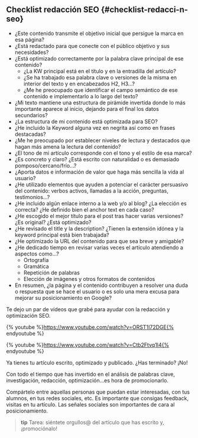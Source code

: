 ## Checklist redacción SEO {#checklist-redacci-n-seo}

* ¿Este contenido transmite el objetivo inicial que persigue la marca en esa página?
* ¿Está redactado para que conecte con el público objetivo y sus necesidades?
* ¿Está optimizado correctamente por la palabra clave principal de ese contenido?
  * ¿La KW principal está en el título y en la entradilla del artículo?
  * ¿Se ha trabajado esa palabra clave o versiones de la misma en interior del texto y en encabezados H2, H3...?
  * ¿Me he preocupado que identificar el campo semántico de ese contenido e implementarlo a lo largo del texto?
* ¿Mi texto mantiene una estructura de pirámide invertida donde lo más importante aparece al inicio, dejando para el final los datos secundarios?
* ¿La estructura de mi contenido está optimizada para SEO?
* ¿He incluido la Keyword alguna vez en negrita así como en frases destacadas?
* ¿Me he preocupado por establecer niveles de lectura y destacados que hagan más amena la lectura del contenido?
* ¿El tono de mi artículo corresponde con el tono y el estilo de esa marca?
* ¿Es concreto y claro? ¿Está escrito con naturalidad o es demasiado pomposo/cercano/frío...?
* ¿Aporta datos e información de valor que haga más sencilla la vida al usuario?
* ¿He utilizado elementos que ayuden a potenciar el carácter persuasivo del contenido: verbos activos, llamadas a la acción, preguntas, testimonios...?
* ¿He incluido algún enlace interno a la web y/o al blog? ¿La elección es correcta? ¿He definido bien el anchor text en cada caso?
* ¿He escogido el mejor título para el post tras hacer varias versiones? ¿Es original? ¿Está optimizado?
* ¿He revisado el title y la description? ¿Tienen la extensión idónea y la keyword principal está bien trabajada?
* ¿He optimizado la URL del contenido para que sea breve y amigable?
* ¿He dedicado tiempo en revisar varias veces el artículo atendiendo a aspectos como...?
  * Ortografía
  * Gramática
  * Repetición de palabras
  * Elección de imágenes y otros formatos de contenidos
* En resumen, ¿la página y el contenido contribuyen a resolver una duda o respuesta que se hace el usuario o es solo una mera excusa para mejorar su posicionamiento en Google?

Te dejo un par de vídeos que grabé para ayudar con la redacción y optimización SEO.

{% youtube %}https://www.youtube.com/watch?v=ORST1I72DGE{% endyoutube %}

{% youtube %}https://www.youtube.com/watch?v=Ctb2Ftvq1I4{% endyoutube %}

Ya tienes tu artículo escrito, optimizado y publicado. ¿Has terminado? ¡No!

Con todo el tiempo que has invertido en el análisis de palabras clave, investigación, redacción, optimización...es hora de promocionarlo.

Compártelo entre aquellas personas que puedan estar interesadas, con tus alumnos, en tus redes sociales, etc. Es importante que consigas feedback, visitas en tu artículo. Las señales sociales son importantes de cara al posicionamiento.

>**tip**
>Tarea: siéntete orgullos@ del artículo que has escrito y, ¡promociónalo!
